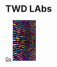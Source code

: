 <h1>TWD LAbs</h1>
<a href="https://twdlabs.github.io" target="_blank">Go</a>
<img src="code.jpg" style="height:8rem;"/>
